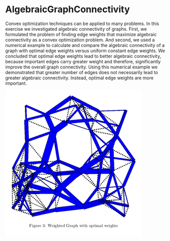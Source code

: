 # AlgebraicGraphConnectivity

Convex optimization techniques can be applied to many problems.
In this exercise we investigated algebraic connectivity of graphs. First, we formulated the problem of finding edge weights that maximize algebraic connectivity
as a convex optimization problem. And second, we used a numerical example to calculate and compare the algebraic connectivity of a graph with optimal edge weights versus uniform constant edge weights. We concluded that optimal edge weights lead to better algebraic connectivity, because important edges carry greater weight and therefore, significantly improve the overall graph connectivity. Using this numerical example we demonstrated that greater number of edges does not necessarily lead to greater algebraic connectivity. Instead, optimal edge weights are more important.

![weighted graph with optimal weights](https://github.com/ekloberdanz/AlgebraicGraphConnectivity/blob/main/figure3.png)
